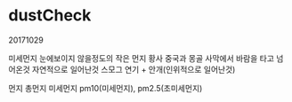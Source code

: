 # dustCheck
20171029

미세먼지 눈에보이지 않을정도의 작은 먼지
황사 중국과 몽골 사막에서 바람을 타고 넘어온것 자연적으로 일어난것
스모그 연기 + 안개(인위적으로 일어난것)

먼지 
총먼지
미세먼지
pm10(미세먼지), pm2.5(초미세먼지)
